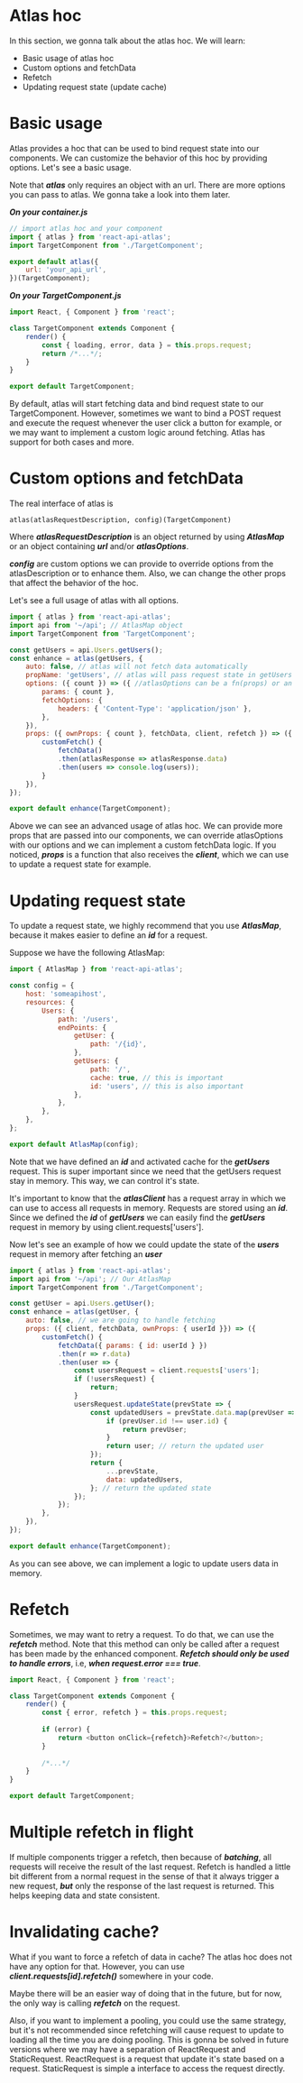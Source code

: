 # Atlas hoc
In this section, we gonna talk about the atlas hoc. We will learn:
  - Basic usage of atlas hoc
  - Custom options and fetchData
  - Refetch
  - Updating request state (update cache)

# Basic usage
Atlas provides a hoc that can be used to bind request state into our components. We can customize the behavior of this hoc by providing options. Let's see a basic usage.

Note that ***atlas*** only requires an object with an url. There are more options you can pass to atlas. We gonna take a look into them later.

***On your container.js***
```js
// import atlas hoc and your component
import { atlas } from 'react-api-atlas';
import TargetComponent from './TargetComponent';

export default atlas({
    url: 'your_api_url',
})(TargetComponent);
```

***On your TargetComponent.js***
```js
import React, { Component } from 'react';

class TargetComponent extends Component {
    render() {
        const { loading, error, data } = this.props.request;
        return /*...*/;
    }
}

export default TargetComponent;
```

By default, atlas will start fetching data and bind request state to our TargetComponent. However, sometimes we want to bind a POST request and execute the request whenever the user click a button for example, or we may want to implement a custom logic around fetching. Atlas has support for both cases and more.

# Custom options and fetchData
The real interface of atlas is
```
atlas(atlasRequestDescription, config)(TargetComponent)
```
Where ***atlasRequestDescription*** is an object returned by using ***AtlasMap*** or an object containing ***url*** and/or ***atlasOptions***. 

***config*** are custom options we can provide to override options from the atlasDescription or to enhance them. Also, we can change the other props that affect the behavior of the hoc.

Let's see a full usage of atlas with all options.

```js
import { atlas } from 'react-api-atlas';
import api from '~/api'; // AtlasMap object
import TargetComponent from 'TargetComponent';

const getUsers = api.Users.getUsers();
const enhance = atlas(getUsers, {
    auto: false, // atlas will not fetch data automatically
    propName: 'getUsers', // atlas will pass request state in getUsers prop
    options: ({ count }) => ({ //atlasOptions can be a fn(props) or an object
        params: { count },
        fetchOptions: {
            headers: { 'Content-Type': 'application/json' },
        },
    }),
    props: ({ ownProps: { count }, fetchData, client, refetch }) => ({
        customFetch() {
            fetchData()
            .then(atlasResponse => atlasResponse.data)
            .then(users => console.log(users));
        }
    }),
});

export default enhance(TargetComponent);
```

Above we can see an advanced usage of atlas hoc. We can provide more props that are passed into our components, we can override atlasOptions with our options and we can implement a custom fetchData logic. If you noticed, ***props*** is a function that also receives the ***client***, which we can use to update a request state for example.

# Updating request state
To update a request state, we highly recommend that you use ***AtlasMap***, because it makes easier to define an ***id*** for a request.

Suppose we have the following AtlasMap:

```js
import { AtlasMap } from 'react-api-atlas';

const config = {
    host: 'someapihost',
    resources: {
        Users: {
            path: '/users',
            endPoints: {
                getUser: {
                    path: '/{id}',
                },
                getUsers: {
                    path: '/',
                    cache: true, // this is important
                    id: 'users', // this is also important
                },
            },
        },
    },
};

export default AtlasMap(config);
```

Note that we have defined an ***id*** and activated cache for the ***getUsers*** request. This is super important since we need that the getUsers request stay in memory. This way, we can control it's state.

It's important to know that the ***atlasClient*** has a request array in which we can use to access all requests in memory. Requests are stored using an ***id***. Since we defined the ***id*** of ***getUsers*** we can easily find the ***getUsers*** request in memory by using client.requests\['users'\].

Now let's see an example of how we could update the state of the ***users*** request in memory after fetching an ***user***

```js
import { atlas } from 'react-api-atlas';
import api from '~/api'; // Our AtlasMap
import TargetComponent from './TargetComponent';

const getUser = api.Users.getUser();
const enhance = atlas(getUser, {
    auto: false, // we are going to handle fetching
    props: ({ client, fetchData, ownProps: { userId }}) => ({
        customFetch() {
            fetchData({ params: { id: userId } })
            .then(r => r.data)
            .then(user => {
                const usersRequest = client.requests['users'];
                if (!usersRequest) {
                    return;
                }
                usersRequest.updateState(prevState => {
                    const updatedUsers = prevState.data.map(prevUser => {
                        if (prevUser.id !== user.id) {
                            return prevUser;
                        }
                        return user; // return the updated user
                    });
                    return {
                        ...prevState,
                        data: updatedUsers,
                    }; // return the updated state
                });
            });
        },
    }),
});

export default enhance(TargetComponent);
```

As you can see above, we can implement a logic to update users data in memory.

# Refetch
Sometimes, we may want to retry a request. To do that, we can use the ***refetch*** method. Note that this method can only be called after a request has been made by the enhanced component. ***Refetch should only be used to handle errors***, i.e, ***when request.error === true***.

```js
import React, { Component } from 'react';

class TargetComponent extends Component {
    render() {
        const { error, refetch } = this.props.request;
        
        if (error) {
            return <button onClick={refetch}>Refetch?</button>;
        }
        
        /*...*/
    }
}

export default TargetComponent;
```

# Multiple refetch in flight
If multiple components trigger a refetch, then because of ***batching***, all requests will receive the result of the last request. Refetch is handled a little bit different from a normal request in the sense of that it always trigger a new request, ***but*** only the response of the last request is returned. This helps keeping data and state consistent.

# Invalidating cache?
What if you want to force a refetch of data in cache? The atlas hoc does not have any option for that. However, you can use ***client.requests[id].refetch()*** somewhere in your code. 

Maybe there will be an easier way of doing that in the future, but for now, the only way is calling ***refetch*** on the request.

Also, if you want to implement a pooling, you could use the same strategy, but it's not recommended since refetching will cause request to update to loading all the time you are doing pooling. This is gonna be solved in future versions where we may have a separation of ReactRequest and StaticRequest. ReactRequest is a request that update it's state based on a request. StaticRequest is simple a interface to access the request directly.
